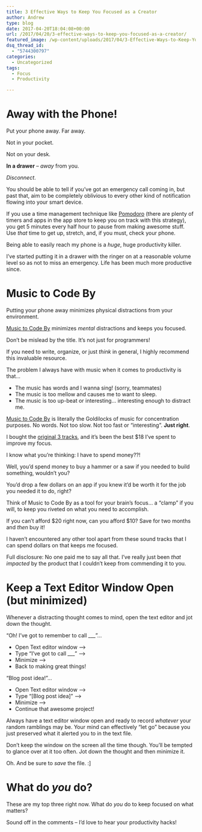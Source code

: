 ```yaml
---
title: 3 Effective Ways to Keep You Focused as a Creator
author: Andrew
type: blog
date: 2017-04-20T18:04:08+00:00
url: /2017/04/20/3-effective-ways-to-keep-you-focused-as-a-creator/
featured_image: /wp-content/uploads/2017/04/3-Effective-Ways-to-Keep-You-Focused-as-a-Creator.jpg
dsq_thread_id:
  - "5744300797"
categories:
  - Uncategorized
tags:
  - Focus
  - Productivity

---
```

# Away with the Phone!

Put your phone away. Far away.

Not in your pocket.

Not on your desk.

**In a drawer** &#8211; _away_ from you.

_Disconnect_.

You should be able to tell if you&#8217;ve got an emergency call coming in, but past that, aim to be completely oblivious to every other kind of notification flowing into your smart device.

If you use a time management technique like [Pomodoro][1] (there are plenty of timers and apps in the app store to keep you on track with this strategy), you get 5 minutes every half hour to pause from making awesome stuff. Use _that_ time to get up, stretch, and, if you must, check your phone.

Being able to easily reach my phone is a _huge_, huge productivity killer.

I&#8217;ve started putting it in a drawer with the ringer on at a reasonable volume level so as not to miss an emergency. Life has been much more productive since.

# Music to Code By

Putting your phone away minimizes physical distractions from your environment.

[Music to Code By][2] minimizes _mental_ distractions and keeps you focused.

Don&#8217;t be mislead by the title. It&#8217;s not just for programmers!

If you need to write, organize, or just _think_ in general, I highly recommend this invaluable resource.

The problem I always have with music when it comes to productivity is that&#8230;

  * The music has words and I wanna sing! (sorry, teammates)
  * The music is too mellow and causes me to want to sleep.
  * The music is too up-beat or interesting&#8230; interesting enough to distract me.

[Music to Code By][2] is literally the Goldilocks of music for concentration purposes. No words. Not too slow. Not too fast or &#8220;interesting&#8221;. **Just right**.

I bought the [original 3 tracks][3], and it&#8217;s been the best $18 I&#8217;ve spent to improve my focus.

I know what you&#8217;re thinking: I have to spend money??!

Well, you&#8217;d spend money to buy a hammer or a saw if you needed to build something, wouldn&#8217;t you?

You&#8217;d drop a few dollars on an app if you knew it&#8217;d be worth it for the job you needed it to do, right?

Think of Music to Code By as a tool for your brain&#8217;s focus&#8230; a &#8220;clamp&#8221; if you will, to keep you riveted on what you need to accomplish.

If you can&#8217;t afford $20 right now, can you afford $10? Save for two months and _then_ buy it!

I haven&#8217;t encountered any other tool apart from these sound tracks that I can spend dollars on that keeps me focused.

Full disclosure: No one paid me to say all that. I&#8217;ve really just been _that impacted_ by the product that I couldn&#8217;t keep from commending it to you.

# Keep a Text Editor Window Open (but minimized)

Whenever a distracting thought comes to mind, open the text editor and jot down the thought.

&#8220;Oh! I&#8217;ve got to remember to call \___&#8221;&#8230;

  * Open Text editor window &#8211;> 
  * Type &#8220;I&#8217;ve got to call \___&#8221; &#8211;> 
  * Minimize &#8211;> 
  * Back to making great things!

&#8220;Blog post idea!&#8221;&#8230;

  * Open Text editor window &#8211;> 
  * Type &#8220;[Blog post idea]&#8221; &#8211;> 
  * Minimize &#8211;> 
  * Continue that awesome project!

Always have a text editor window open and ready to record _whatever_ your random ramblings may be. Your mind can effectively &#8220;let go&#8221; because you just preserved what it alerted you to in the text file.

Don&#8217;t keep the window on the screen all the time though. You&#8217;ll be tempted to glance over at it too often. Jot down the thought and then minimize it.

Oh. And be sure to _save_ the file. :]

# What do _you_ do?

These are my top three right now. What do _you_ do to keep focused on what matters?

Sound off in the comments &#8211; I&#8217;d love to hear your productivity hacks!

 [1]: https://en.wikipedia.org/wiki/Pomodoro_Technique
 [2]: http://mtcb.pwop.com/
 [3]: https://secure.pwop.com/music-to-code-by-download-only